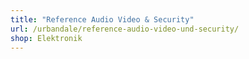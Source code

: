 ```yaml
---
title: "Reference Audio Video & Security"
url: /urbandale/reference-audio-video-und-security/
shop: Elektronik
---
```

